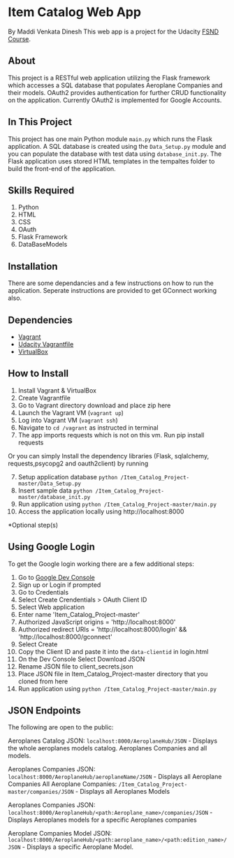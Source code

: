 # Item Catalog Web App
By Maddi Venkata Dinesh
This web app is a project for the Udacity [FSND Course](https://www.udacity.com/course/full-stack-web-developer-nanodegree--nd004).

## About
This project is a RESTful web application utilizing the Flask framework which accesses a SQL database that populates Aeroplane Companies and their models. OAuth2 provides authentication for further CRUD functionality on the application. Currently OAuth2 is implemented for Google Accounts.

## In This Project
This project has one main Python module `main.py` which runs the Flask application. A SQL database is created using the `Data_Setup.py` module and you can populate the database with test data using `database_init.py`.
The Flask application uses stored HTML templates in the tempaltes folder to build the front-end of the application.

## Skills Required
1. Python
2. HTML
3. CSS
4. OAuth
5. Flask Framework
6. DataBaseModels
## Installation
There are some dependancies and a few instructions on how to run the application.
Seperate instructions are provided to get GConnect working also.

## Dependencies
- [Vagrant](https://www.vagrantup.com/)
- [Udacity Vagrantfile](https://github.com/udacity/fullstack-nanodegree-vm)
- [VirtualBox](https://www.virtualbox.org/wiki/Downloads)



## How to Install
1. Install Vagrant & VirtualBox
2. Create Vagrantfile
3. Go to Vagrant directory download and place zip here
3. Launch the Vagrant VM (`vagrant up`)
4. Log into Vagrant VM (`vagrant ssh`)
5. Navigate to `cd /vagrant` as instructed in terminal
6. The app imports requests which is not on this vm. Run pip install requests

Or you can simply Install the dependency libraries (Flask, sqlalchemy, requests,psycopg2 and oauth2client) by running 

7. Setup application database `python /Item_Catalog_Project-master/Data_Setup.py`
8. Insert sample data `python /Item_Catalog_Project-master/database_init.py`
9. Run application using `python /Item_Catalog_Project-master/main.py`
10. Access the application locally using http://localhost:8000

*Optional step(s)

## Using Google Login
To get the Google login working there are a few additional steps:

1. Go to [Google Dev Console](https://console.developers.google.com)
2. Sign up or Login if prompted
3. Go to Credentials
4. Select Create Crendentials > OAuth Client ID
5. Select Web application
6. Enter name 'Item_Catalog_Project-master'
7. Authorized JavaScript origins = 'http://localhost:8000'
8. Authorized redirect URIs = 'http://localhost:8000/login' && 'http://localhost:8000/gconnect'
9. Select Create
10. Copy the Client ID and paste it into the `data-clientid` in login.html
11. On the Dev Console Select Download JSON
12. Rename JSON file to client_secrets.json
13. Place JSON file in Item_Catalog_Project-master directory that you cloned from here
14. Run application using `python /Item_Catalog_Project-master/main.py`

## JSON Endpoints
The following are open to the public:

Aeroplanes Catalog JSON: `localhost:8000/AeroplaneHub/JSON`
    - Displays the whole aeroplanes models catalog. Aeroplanes Companies and all models.

Aeroplanes Companies JSON: `localhost:8000/AeroplaneHub/aeroplaneName/JSON`
    - Displays all Aeroplane Companies
All Aeroplane Companies: `/Item_Catalog_Project-master/companies/JSON`
	- Displays all Aeroplanes Models

Aeroplanes Companies JSON: `localhost:8000/AeroplaneHub/<path:Aeroplane_name>/companies/JSON`
    - Displays Aeroplanes models for a specific Aeroplanes companies

Aeroplane Companies Model JSON: `localhost:8000/AeroplaneHub/<path:aeroplane_name>/<path:edition_name>/JSON`
    - Displays a specific Aeroplane Model.

